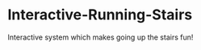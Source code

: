 Interactive-Running-Stairs
==========================

Interactive system which makes going up the stairs fun!
